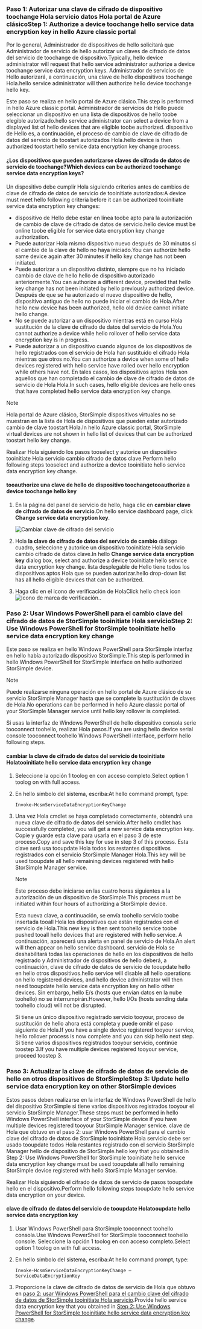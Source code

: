 <!--author=SharS last changed: 12/01/15-->

### <a name="step-1-authorize-a-device-toochange-hello-service-data-encryption-key-in-hello-azure-classic-portal"></a><span data-ttu-id="63580-101">Paso 1: Autorizar una clave de cifrado de dispositivo toochange Hola servicio datos Hola portal de Azure clásico</span><span class="sxs-lookup"><span data-stu-id="63580-101">Step 1: Authorize a device toochange hello service data encryption key in hello Azure classic portal</span></span>
<span data-ttu-id="63580-102">Por lo general, Administrador de dispositivos de hello solicitará que Administrador de servicio de hello autorizar un claves de cifrado de datos del servicio de toochange de dispositivo.</span><span class="sxs-lookup"><span data-stu-id="63580-102">Typically, hello device administrator will request that hello service administrator authorize a device toochange service data encryption keys.</span></span> <span data-ttu-id="63580-103">Administrador de servicios de Hello autorizará, a continuación, una clave de hello dispositivos toochange Hola.</span><span class="sxs-lookup"><span data-stu-id="63580-103">hello service administrator will then authorize hello device toochange hello key.</span></span>

<span data-ttu-id="63580-104">Este paso se realiza en hello portal de Azure clásico.</span><span class="sxs-lookup"><span data-stu-id="63580-104">This step is performed in hello Azure classic portal.</span></span> <span data-ttu-id="63580-105">Administrador de servicios de Hello puede seleccionar un dispositivo en una lista de dispositivos de hello toobe elegible autorizado.</span><span class="sxs-lookup"><span data-stu-id="63580-105">hello service administrator can select a device from a displayed list of hello devices that are eligible toobe authorized.</span></span> <span data-ttu-id="63580-106">dispositivo de Hello es, a continuación, el proceso de cambio de clave de cifrado de datos del servicio de toostart autorizados Hola.</span><span class="sxs-lookup"><span data-stu-id="63580-106">hello device is then authorized toostart hello service data encryption key change process.</span></span>

#### <a name="which-devices-can-be-authorized-toochange-service-data-encryption-keys"></a><span data-ttu-id="63580-107">¿Los dispositivos que pueden autorizarse claves de cifrado de datos de servicio de toochange?</span><span class="sxs-lookup"><span data-stu-id="63580-107">Which devices can be authorized toochange service data encryption keys?</span></span>
<span data-ttu-id="63580-108">Un dispositivo debe cumplir Hola siguiendo criterios antes de cambios de clave de cifrado de datos de servicio de tooinitiate autorizados:</span><span class="sxs-lookup"><span data-stu-id="63580-108">A device must meet hello following criteria before it can be authorized tooinitiate service data encryption key changes:</span></span>

* <span data-ttu-id="63580-109">dispositivo de Hello debe estar en línea toobe apto para la autorización de cambio de clave de cifrado de datos de servicio.</span><span class="sxs-lookup"><span data-stu-id="63580-109">hello device must be online toobe eligible for service data encryption key change authorization.</span></span>
* <span data-ttu-id="63580-110">Puede autorizar Hola mismo dispositivo nuevo después de 30 minutos si el cambio de la clave de hello no haya iniciado.</span><span class="sxs-lookup"><span data-stu-id="63580-110">You can authorize hello same device again after 30 minutes if hello key change has not been initiated.</span></span>
* <span data-ttu-id="63580-111">Puede autorizar a un dispositivo distinto, siempre que no ha iniciado cambio de clave de hello hello de dispositivo autorizado anteriormente.</span><span class="sxs-lookup"><span data-stu-id="63580-111">You can authorize a different device, provided that hello key change has not been initiated by hello previously authorized device.</span></span> <span data-ttu-id="63580-112">Después de que se ha autorizado el nuevo dispositivo de hello, dispositivo antiguo de hello no puede iniciar el cambio de Hola.</span><span class="sxs-lookup"><span data-stu-id="63580-112">After hello new device has been authorized, hello old device cannot initiate hello change.</span></span>
* <span data-ttu-id="63580-113">No se puede autorizar a un dispositivo mientras está en curso Hola sustitución de la clave de cifrado de datos del servicio de Hola.</span><span class="sxs-lookup"><span data-stu-id="63580-113">You cannot authorize a device while hello rollover of hello service data encryption key is in progress.</span></span>
* <span data-ttu-id="63580-114">Puede autorizar a un dispositivo cuando algunos de los dispositivos de hello registrados con el servicio de Hola han sustituido el cifrado Hola mientras que otros no.</span><span class="sxs-lookup"><span data-stu-id="63580-114">You can authorize a device when some of hello devices registered with hello service have rolled over hello encryption while others have not.</span></span> <span data-ttu-id="63580-115">En tales casos, los dispositivos aptos Hola son aquellos que han completado el cambio de clave de cifrado de datos de servicio de Hola Hola.</span><span class="sxs-lookup"><span data-stu-id="63580-115">In such cases, hello eligible devices are hello ones that have completed hello service data encryption key change.</span></span>

> [!NOTE]
> <span data-ttu-id="63580-116">Hola portal de Azure clásico, StorSimple dispositivos virtuales no se muestran en la lista de Hola de dispositivos que pueden estar autorizado cambio de clave toostart Hola.</span><span class="sxs-lookup"><span data-stu-id="63580-116">In hello Azure classic portal, StorSimple virtual devices are not shown in hello list of devices that can be authorized toostart hello key change.</span></span>
> 
> 

<span data-ttu-id="63580-117">Realizar Hola siguiendo los pasos tooselect y autorice un dispositivo tooinitiate Hola servicio cambio cifrado de datos clave.</span><span class="sxs-lookup"><span data-stu-id="63580-117">Perform hello following steps tooselect and authorize a device tooinitiate hello service data encryption key change.</span></span>

#### <a name="tooauthorize-a-device-toochange-hello-key"></a><span data-ttu-id="63580-118">tooauthorize una clave de hello de dispositivo toochange</span><span class="sxs-lookup"><span data-stu-id="63580-118">tooauthorize a device toochange hello key</span></span>
1. <span data-ttu-id="63580-119">En la página del panel de servicio de hello, haga clic en **cambiar clave de cifrado de datos de servicio**.</span><span class="sxs-lookup"><span data-stu-id="63580-119">On hello service dashboard page, click **Change service data encryption key**.</span></span>
   
    ![Cambiar clave de cifrado del servicio](./media/storsimple-change-data-encryption-key/HCS_ChangeServiceDataEncryptionKey-include.png)
2. <span data-ttu-id="63580-121">Hola **la clave de cifrado de datos del servicio de cambio** diálogo cuadro, seleccione y autorice un dispositivo tooinitiate Hola servicio cambio cifrado de datos clave.</span><span class="sxs-lookup"><span data-stu-id="63580-121">In hello **Change service data encryption key** dialog box, select and authorize a device tooinitiate hello service data encryption key change.</span></span> <span data-ttu-id="63580-122">lista desplegable de Hello tiene todos los dispositivos aptos Hola que se pueden autorizar.</span><span class="sxs-lookup"><span data-stu-id="63580-122">hello drop-down list has all hello eligible devices that can be authorized.</span></span>
3. <span data-ttu-id="63580-123">Haga clic en el icono de verificación de Hola</span><span class="sxs-lookup"><span data-stu-id="63580-123">Click hello check icon</span></span> ![icono de marca de verificación](./media/storsimple-change-data-encryption-key/HCS_CheckIcon-include.png)<span data-ttu-id="63580-125">.</span><span class="sxs-lookup"><span data-stu-id="63580-125">.</span></span>

### <a name="step-2-use-windows-powershell-for-storsimple-tooinitiate-hello-service-data-encryption-key-change"></a><span data-ttu-id="63580-126">Paso 2: Usar Windows PowerShell para el cambio clave del cifrado de datos de StorSimple tooinitiate Hola servicio</span><span class="sxs-lookup"><span data-stu-id="63580-126">Step 2: Use Windows PowerShell for StorSimple tooinitiate hello service data encryption key change</span></span>
<span data-ttu-id="63580-127">Este paso se realiza en hello Windows PowerShell para StorSimple interfaz en hello había autorizado dispositivo StorSimple.</span><span class="sxs-lookup"><span data-stu-id="63580-127">This step is performed in hello Windows PowerShell for StorSimple interface on hello authorized StorSimple device.</span></span>

> [!NOTE]
> <span data-ttu-id="63580-128">Puede realizarse ninguna operación en hello portal de Azure clásico de su servicio StorSimple Manager hasta que se complete la sustitución de claves de Hola.</span><span class="sxs-lookup"><span data-stu-id="63580-128">No operations can be performed in hello Azure classic portal of your StorSimple Manager service until hello key rollover is completed.</span></span>
> 
> 

<span data-ttu-id="63580-129">Si usas la interfaz de Windows PowerShell de hello dispositivo consola serie tooconnect toohello, realizar Hola pasos.</span><span class="sxs-lookup"><span data-stu-id="63580-129">If you are using hello device serial console tooconnect toohello Windows PowerShell interface, perform hello following steps.</span></span>

#### <a name="tooinitiate-hello-service-data-encryption-key-change"></a><span data-ttu-id="63580-130">cambiar la clave de cifrado de datos del servicio de tooinitiate Hola</span><span class="sxs-lookup"><span data-stu-id="63580-130">tooinitiate hello service data encryption key change</span></span>
1. <span data-ttu-id="63580-131">Seleccione la opción 1 toolog en con acceso completo.</span><span class="sxs-lookup"><span data-stu-id="63580-131">Select option 1 toolog on with full access.</span></span>
2. <span data-ttu-id="63580-132">En hello símbolo del sistema, escriba:</span><span class="sxs-lookup"><span data-stu-id="63580-132">At hello command prompt, type:</span></span>
   
     `Invoke-HcsmServiceDataEncryptionKeyChange`
3. <span data-ttu-id="63580-133">Una vez Hola cmdlet se haya completado correctamente, obtendrá una nueva clave de cifrado de datos del servicio.</span><span class="sxs-lookup"><span data-stu-id="63580-133">After hello cmdlet has successfully completed, you will get a new service data encryption key.</span></span> <span data-ttu-id="63580-134">Copie y guarde esta clave para usarla en el paso 3 de este proceso.</span><span class="sxs-lookup"><span data-stu-id="63580-134">Copy and save this key for use in step 3 of this process.</span></span> <span data-ttu-id="63580-135">Esta clave será usa tooupdate Hola todos los restantes dispositivos registrados con el servicio StorSimple Manager Hola.</span><span class="sxs-lookup"><span data-stu-id="63580-135">This key will be used tooupdate all hello remaining devices registered with hello StorSimple Manager service.</span></span>
   
   > [!NOTE]
   > <span data-ttu-id="63580-136">Este proceso debe iniciarse en las cuatro horas siguientes a la autorización de un dispositivo de StorSimple.</span><span class="sxs-lookup"><span data-stu-id="63580-136">This process must be initiated within four hours of authorizing a StorSimple device.</span></span>
   > 
   > 
   
   <span data-ttu-id="63580-137">Esta nueva clave, a continuación, se envía toohello servicio toobe insertada tooall Hola los dispositivos que están registrados con el servicio de Hola.</span><span class="sxs-lookup"><span data-stu-id="63580-137">This new key is then sent toohello service toobe pushed tooall hello devices that are registered with hello service.</span></span> <span data-ttu-id="63580-138">A continuación, aparecerá una alerta en panel de servicio de Hola.</span><span class="sxs-lookup"><span data-stu-id="63580-138">An alert will then appear on hello service dashboard.</span></span> <span data-ttu-id="63580-139">servicio de Hola se deshabilitará todas las operaciones de hello en los dispositivos de hello registrado y Administrador de dispositivos de hello deberá, a continuación, clave de cifrado de datos de servicio de tooupdate hello en hello otros dispositivos.</span><span class="sxs-lookup"><span data-stu-id="63580-139">hello service will disable all hello operations on hello registered devices, and hello device administrator will then need tooupdate hello service data encryption key on hello other devices.</span></span> <span data-ttu-id="63580-140">Sin embargo, hello E/s (hosts que envían datos en la nube toohello) no se interrumpirán.</span><span class="sxs-lookup"><span data-stu-id="63580-140">However, hello I/Os (hosts sending data toohello cloud) will not be disrupted.</span></span>
   
   <span data-ttu-id="63580-141">Si tiene un único dispositivo registrado servicio tooyour, proceso de sustitución de hello ahora está completa y puede omitir el paso siguiente de Hola.</span><span class="sxs-lookup"><span data-stu-id="63580-141">If you have a single device registered tooyour service, hello rollover process is now complete and you can skip hello next step.</span></span> <span data-ttu-id="63580-142">Si tiene varios dispositivos registrados tooyour servicio, continúe toostep 3.</span><span class="sxs-lookup"><span data-stu-id="63580-142">If you have multiple devices registered tooyour service, proceed toostep 3.</span></span>

### <a name="step-3-update-hello-service-data-encryption-key-on-other-storsimple-devices"></a><span data-ttu-id="63580-143">Paso 3: Actualizar la clave de cifrado de datos de servicio de hello en otros dispositivos de StorSimple</span><span class="sxs-lookup"><span data-stu-id="63580-143">Step 3: Update hello service data encryption key on other StorSimple devices</span></span>
<span data-ttu-id="63580-144">Estos pasos deben realizarse en la interfaz de Windows PowerShell de hello del dispositivo StorSimple si tiene varios dispositivos registrados tooyour el servicio StorSimple Manager.</span><span class="sxs-lookup"><span data-stu-id="63580-144">These steps must be performed in hello Windows PowerShell interface of your StorSimple device if you have multiple devices registered tooyour StorSimple Manager service.</span></span> <span data-ttu-id="63580-145">clave de Hola que obtuvo en el paso 2: usar Windows PowerShell para el cambio clave del cifrado de datos de StorSimple tooinitiate Hola servicio debe ser usado tooupdate todos Hola restantes registrado con el servicio StorSimple Manager hello de dispositivo de StorSimple.</span><span class="sxs-lookup"><span data-stu-id="63580-145">hello key that you obtained in Step 2: Use Windows PowerShell for StorSimple tooinitiate hello service data encryption key change must be used tooupdate all hello remaining StorSimple device registered with hello StorSimple Manager service.</span></span>

<span data-ttu-id="63580-146">Realizar Hola siguiendo el cifrado de datos de servicio de pasos tooupdate hello en el dispositivo.</span><span class="sxs-lookup"><span data-stu-id="63580-146">Perform hello following steps tooupdate hello service data encryption on your device.</span></span>

#### <a name="tooupdate-hello-service-data-encryption-key"></a><span data-ttu-id="63580-147">clave de cifrado de datos del servicio de tooupdate Hola</span><span class="sxs-lookup"><span data-stu-id="63580-147">tooupdate hello service data encryption key</span></span>
1. <span data-ttu-id="63580-148">Usar Windows PowerShell para StorSimple tooconnect toohello consola.</span><span class="sxs-lookup"><span data-stu-id="63580-148">Use Windows PowerShell for StorSimple tooconnect toohello console.</span></span> <span data-ttu-id="63580-149">Seleccione la opción 1 toolog en con acceso completo.</span><span class="sxs-lookup"><span data-stu-id="63580-149">Select option 1 toolog on with full access.</span></span>
2. <span data-ttu-id="63580-150">En hello símbolo del sistema, escriba:</span><span class="sxs-lookup"><span data-stu-id="63580-150">At hello command prompt, type:</span></span>
   
    `Invoke-HcsmServiceDataEncryptionKeyChange – ServiceDataEncryptionKey`
3. <span data-ttu-id="63580-151">Proporcione la clave de cifrado de datos de servicio de Hola que obtuvo en [paso 2: usar Windows PowerShell para el cambio clave del cifrado de datos de StorSimple tooinitiate Hola servicio](#to-initiate-the-service-data-encryption-key-change).</span><span class="sxs-lookup"><span data-stu-id="63580-151">Provide hello service data encryption key that you obtained in [Step 2: Use Windows PowerShell for StorSimple tooinitiate hello service data encryption key change](#to-initiate-the-service-data-encryption-key-change).</span></span>


